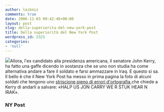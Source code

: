 ```yaml
---
author: leibniz
comments: true
date: 2006-11-03 09:42:46+00:00
layout: post
slug: della-superiorita-del-new-york-post
title: Della superiorità del New York Post
wordpress_id: 2321
categories:
- 'null'
---
```


![](http://www.nypost.com/seven/11022006/img/front110206.jpg)Allora, l'ex candidato alla presidenza americana, il senatore John Kerry, ha fatto una gaffe dicendo in sostanza che se uno non studia ha come alternativa andare a fare il soldato e farsi ammazzare in Iraq. E questo si sa. Il bello è che il New York Post ha messo in prima pagina la foto di alcuni soldati che tengono uno [striscione pieno di errori d'ortografia ](http://www.nypost.com/seven/11022006/news/nationalnews/gis_drop_smart_bomb_on_kerry_nationalnews_todd_venezia_in_n_y____and_ian_bishop_in_washington.htm)che chiede a Kerry di andarli a salvare: «HALP US JON CARRY WE R STUK HEAR N IRAK». 

### NY Post
